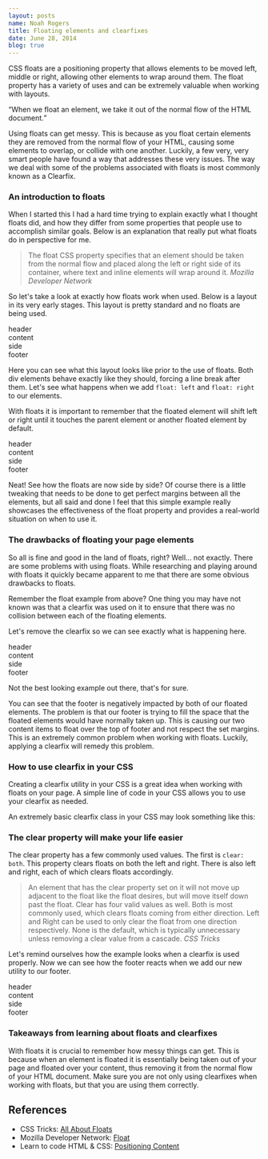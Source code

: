 ```yaml
---
layout: posts
name: Noah Rogers
title: Floating elements and clearfixes
date: June 28, 2014
blog: true
---
```

<p>CSS floats are a positioning property that allows elements to be moved left, middle or right, allowing other elements to wrap around them. The float property has a variety of uses and can be extremely valuable when working with layouts.</p>

<q>When we float an element, we take it out of the normal flow of the HTML document.</q>

<p>Using floats can get messy. This is because as you float certain elements they are removed from the normal flow of your HTML, causing some elements to overlap, or collide with one another. Luckily, a few very, very smart people have found a way that addresses these very issues. The way we deal with some of the problems associated with floats is most commonly known as a Clearfix.</p>

<h3>An introduction to floats</h3>
<p>When I started this I had a hard time trying to explain exactly what I thought floats did, and how they differ from some properties that people use to accomplish similar goals. Below is an explanation that really put what floats do in perspective for me.</p>

<blockquote>
  The float CSS property specifies that an element should be taken from the normal flow and placed along the left or right side of its container, where text and inline elements will wrap around it.
  <cite>Mozilla Developer Network</cite>
</blockquote>

<p>So let's take a look at exactly how floats work when used. Below is a layout in its very early stages. This layout is pretty standard and no floats are being used.

<script src="https://gist.github.com/Treydor/46a7d6c500a60a3457a8.js"></script>

<script src="https://gist.github.com/Treydor/bd99b76b65a0ac06b823.js"></script>

<div class="example box">
  <div class="container">
    <div class="float-example">header</div>
    <div class="float-example example-content">content</div>
    <div class="float-example float-side">side</div>
    <div class="float-example">footer</div>
  </div>
</div>

<p>Here you can see what this layout looks like prior to the use of floats. Both div elements behave exactly like they should, forcing a line break after them. Let's see what happens when we add <code>float: left</code> and <code>float: right</code> to our elements.

<script src="https://gist.github.com/Treydor/266669fd7979fcb0cb41.js"></script>

<p>With floats it is important to remember that the floated element will shift left or right until it touches the parent element or another floated element by default.</p>

<div class="example box">
  <div class="container">
    <div class="float-example">header</div>
    <div class="float-example example-content float-left">content</div>
    <div class="float-example float-side float-right">side</div>
    <div class="float-example cf">footer</div>
  </div>
</div>

<p>Neat! See how the floats are now side by side? Of course there is a little tweaking that needs to be done to get perfect margins between all the elements, but all said and done I feel that this simple example really showcases the effectiveness of the float property and provides a real-world situation on when to use it.</p>
</div>

<h3>The drawbacks of floating your page elements</h3>

<p>So all is fine and good in the land of floats, right? Well... not exactly. There are some problems with using floats. While researching and playing around with floats it quickly became apparent to me that there are some obvious drawbacks to floats.</p>

<p>Remember the float example from above? One thing you may have not known was that a clearfix was used on it to ensure that there was no collision between each of the floating elements.</p>

<p>Let's remove the clearfix so we can see exactly what is happening here.</p>

<script src="https://gist.github.com/Treydor/2cd9e605639dea0dd7a4.js"></script>

<div class="example box">
  <div class="container cf">
    <div class="float-example">header</div>
    <div class="float-example example-content float-left">content</div>
    <div class="float-example float-side float-right">side</div>
    <div class="float-example">footer</div>
  </div>
</div>

<p>Not the best looking example out there, that's for sure.</p>

<p>You can see that the footer is negatively impacted by both of our floated elements. The problem is that our footer is trying to fill the space that the floated elements would have normally taken up. This is causing our two content items to float over the top of footer and not respect the set margins. This is an extremely common problem when working with floats. Luckily, applying a clearfix will remedy this problem.</p>
</div>

<h3>How to use clearfix in your CSS</h3>
<p>Creating a clearfix utility in your CSS is a great idea when working with floats on your page. A simple line of code in your CSS allows you to use your clearfix as needed.</p>

<p>An extremely basic clearfix class in your CSS may look something like this:</p>

<script src="https://gist.github.com/Treydor/dc35dc106c6775967768.js"></script>
</div>

<h3>The clear property will make your life easier</h3>

<p>The clear property has a few commonly used values. The first is <code>clear: both</code>. This property clears floats on both the left and right. There is also left and right, each of which clears floats accordingly.</p>

<blockquote>
  An element that has the clear property set on it will not move up adjacent to the float like the float desires, but will move itself down past the float. Clear has four valid values as well. Both is most commonly used, which clears floats coming from either direction. Left and Right can be used to only clear the float from one direction respectively. None is the default, which is typically unnecessary unless removing a clear value from a cascade.
  <cite>CSS Tricks</cite>
</blockquote>

<p>Let's remind ourselves how the example looks when a clearfix is used properly. Now we can see how the footer reacts when we add our new utility to our footer.</p>

<script src="https://gist.github.com/Treydor/2825b223a07b74bb53f6.js"></script>

<div class="example box">
  <div class="container">
    <div class="float-example">header</div>
    <div class="float-example example-content float-left">content</div>
    <div class="float-example float-side float-right">side</div>
    <div class="float-example cf">footer</div>
  </div>
</div>

<h3>Takeaways from learning about floats and clearfixes</h3>
<p>With floats it is crucial to remember how messy things can get. This is because when an element is floated it is essentially being taken out of your page and floated over your content, thus removing it from the normal flow of your HTML document. Make sure you are not only using clearfixes when working with floats, but that you are using them correctly.</p>

<h2>References</h2>
<ul>
  <li>
    CSS Tricks: <a href="http://css-tricks.com/all-about-floats/" target="_blank">All About Floats</a>
  </li>
  <li>
    Mozilla Developer Network: <a href="https://developer.mozilla.org/en-US/docs/Web/CSS/float" target="_blank">Float</a>
  </li>
  <li>
    Learn to code HTML &amp; CSS: <a href="http://learn.shayhowe.com/html-css/positioning-content/" target="_blank">Positioning Content</a>
  </li>
</ul>